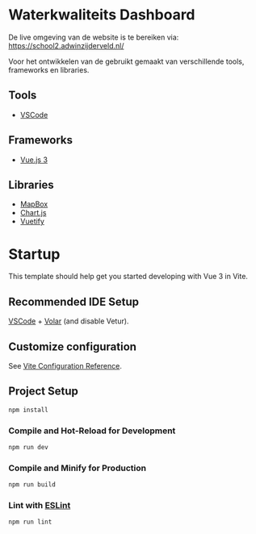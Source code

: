 # Waterkwaliteits Dashboard

De live omgeving van de website is te bereiken via: https://school2.adwinzijderveld.nl/

Voor het ontwikkelen van de gebruikt gemaakt van verschillende tools, frameworks en libraries.

## Tools

- [VSCode](https://code.visualstudio.com/)

## Frameworks

- [Vue.js 3](https://vuejs.org/)

## Libraries

- [MapBox](https://www.mapbox.com/)
- [Chart.js](https://www.chartjs.org/)
- [Vuetify](https://vuetifyjs.com/en/)

# Startup

This template should help get you started developing with Vue 3 in Vite.

## Recommended IDE Setup

[VSCode](https://code.visualstudio.com/) + [Volar](https://marketplace.visualstudio.com/items?itemName=Vue.volar) (and disable Vetur).

## Customize configuration

See [Vite Configuration Reference](https://vite.dev/config/).

## Project Setup

```sh
npm install
```

### Compile and Hot-Reload for Development

```sh
npm run dev
```

### Compile and Minify for Production

```sh
npm run build
```

### Lint with [ESLint](https://eslint.org/)

```sh
npm run lint
```
